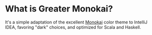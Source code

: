 # What is Greater Monokai?

It's a simple adaptation of the excellent [Monokai](http://studiostyl.es/schemes/monokai) color theme to IntelliJ IDEA, favoring "dark" choices, and optimized for Scala and Haskell.


